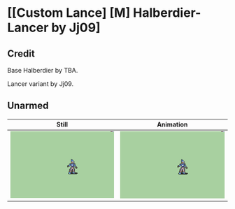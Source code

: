 # [\[Custom Lance\] \[M\] Halberdier-Lancer by Jj09]

## Credit

Base Halberdier by TBA.

Lancer variant by Jj09.
	
## Unarmed

| Still | Animation |
| :---: | :-------: |
| ![Unarmed still](./Unarmed_000.png) | ![Unarmed animation](./Unarmed.gif) |
